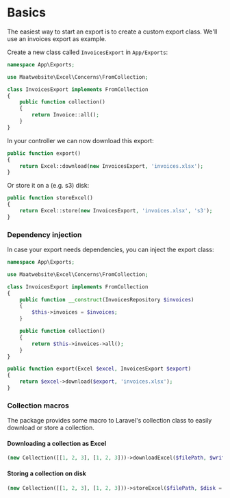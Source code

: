 # Basics

The easiest way to start an export is to create a custom export class. We'll use an invoices export as example.

Create a new class called `InvoicesExport` in `App/Exports`:

```php
namespace App\Exports;

use Maatwebsite\Excel\Concerns\FromCollection;

class InvoicesExport implements FromCollection
{
    public function collection()
    {
        return Invoice::all();
    }
}
```

In your controller we can now download this export:

```php
public function export() 
{
    return Excel::download(new InvoicesExport, 'invoices.xlsx');
}
```

Or store it on a (e.g. s3) disk:

```php
public function storeExcel() 
{
    return Excel::store(new InvoicesExport, 'invoices.xlsx', 's3');
}
```

### Dependency injection

In case your export needs dependencies, you can inject the export class:

```php
namespace App\Exports;

use Maatwebsite\Excel\Concerns\FromCollection;

class InvoicesExport implements FromCollection
{
    public function __construct(InvoicesRepository $invoices)
    {
        $this->invoices = $invoices;
    }

    public function collection()
    {
        return $this->invoices->all();
    }
}
```

```php
public function export(Excel $excel, InvoicesExport $export) 
{
    return $excel->download($export, 'invoices.xlsx');
}
```

### Collection macros

The package provides some macro to Laravel's collection class to easily download or store a collection.

#### Downloading a collection as Excel

```php
(new Collection([[1, 2, 3], [1, 2, 3]))->downloadExcel($filePath, $writerType = null)
```

#### Storing a collection on disk

```php
(new Collection([[1, 2, 3], [1, 2, 3]))->storeExcel($filePath, $disk = null, $writerType = null)
```
